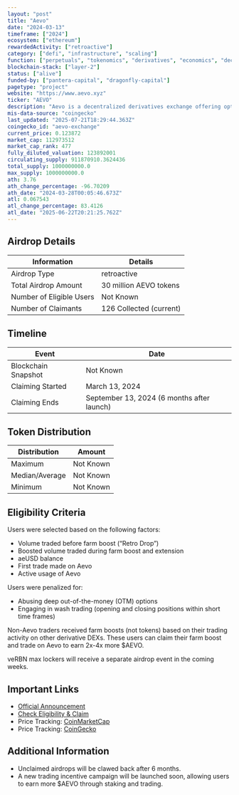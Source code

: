 ```yaml
---
layout: "post"
title: "Aevo"
date: "2024-03-13"
timeframe: ["2024"]
ecosystem: ["ethereum"]
rewardedActivity: ["retroactive"]
category: ["defi", "infrastructure", "scaling"]
function: ["perpetuals", "tokenomics", "derivatives", "economics", "decentralized-finance", "smart-contract-platform"]
blockchain-stack: ["layer-2"]
status: ["alive"]
funded-by: ["pantera-capital", "dragonfly-capital"]
pagetype: "project"
website: "https://www.aevo.xyz"
ticker: "AEVO"
description: "Aevo is a decentralized derivatives exchange offering options and perpetuals trading with deep liquidity and efficient execution."
mis-data-source: "coingecko"
last_updated: "2025-07-21T18:29:44.363Z"
coingecko_id: "aevo-exchange"
current_price: 0.123872
market_cap: 112973512
market_cap_rank: 477
fully_diluted_valuation: 123892001
circulating_supply: 911870910.3624436
total_supply: 1000000000.0
max_supply: 1000000000.0
ath: 3.76
ath_change_percentage: -96.70209
ath_date: "2024-03-28T00:05:46.673Z"
atl: 0.067543
atl_change_percentage: 83.4126
atl_date: "2025-06-22T20:21:25.762Z"
---
```


## Airdrop Details

| Information              | Details                 |
| ------------------------ | ----------------------- |
| Airdrop Type             | retroactive             |
| Total Airdrop Amount     | 30 million AEVO tokens  |
| Number of Eligible Users | Not Known               |
| Number of Claimants      | 126 Collected (current) |

## Timeline

| Event               | Date                                       |
| ------------------- | ------------------------------------------ |
| Blockchain Snapshot | Not Known                                  |
| Claiming Started    | March 13, 2024                             |
| Claiming Ends       | September 13, 2024 (6 months after launch) |

## Token Distribution

| Distribution   | Amount    |
| -------------- | --------- |
| Maximum        | Not Known |
| Median/Average | Not Known |
| Minimum        | Not Known |

## Eligibility Criteria

Users were selected based on the following factors:

- Volume traded before farm boost (“Retro Drop”)
- Boosted volume traded during farm boost and extension
- aeUSD balance
- First trade made on Aevo
- Active usage of Aevo

Users were penalized for:

- Abusing deep out-of-the-money (OTM) options
- Engaging in wash trading (opening and closing positions within short time frames)

Non-Aevo traders received farm boosts (not tokens) based on their trading activity on other derivative DEXs. These users can claim their farm boost and trade on Aevo to earn 2x-4x more $AEVO.

veRBN max lockers will receive a separate airdrop event in the coming weeks.

## Important Links

- [Official Announcement](https://aevo.mirror.xyz/5LfLIxt_lfdoVBUTtdofAVU6YXioBzGkbhtUWnaRT-U)
- [Check Eligibility & Claim](https://www.aevo.xyz)
- Price Tracking: [CoinMarketCap](https://coinmarketcap.com/currencies/aevo)
- Price Tracking: [CoinGecko](https://www.coingecko.com/en/coins/aevo)

## Additional Information

- Unclaimed airdrops will be clawed back after 6 months.
- A new trading incentive campaign will be launched soon, allowing users to earn more $AEVO through staking and trading.